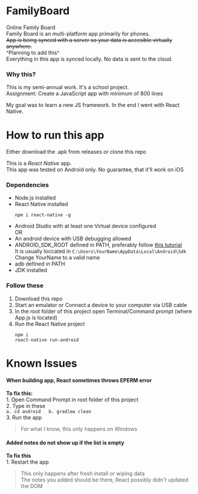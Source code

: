 # FamilyBoard
Online Family Board  
Family Board is an multi-platform app primarily for phones.  
~~App is being synced with a server so your data is accesible virtually anywhere.~~  
^Planning to add this^  
Everything in this app is synced locally. No data is sent to the cloud.

### Why this?
This is my semi-annual work. It's a school project.  
Assignment: Create a JavaScript app with minimum of 800 lines

My goal was to learn a new JS framework. In the end I went with React Native.

# How to run this app
Either download the .apk from releases or clone this repo  

This is a _React Native_ app.  
This app was tested on Android only. No guarantee, that it'll work on iOS

### Dependencies  
- Node.js installed  
- React Native installed  
    ````
    npm i react-native -g
    ````
- Android Studio with at least one Virtual device configured  
OR
- An android device with USB debugging allowed  
- ANDROID_SDK_ROOT defined in PATH, preferably follow [this tutorial](https://stackoverflow.com/a/48155800)  
    It is usually loccated in  `C:\Users\YourName\AppData\Local\Android\Sdk`  
    Change YourName to a valid name  
- adb defined in PATH  
- JDK installed

### Follow these  
1. Download this repo
2. Start an emulator or Connect a device to your computer via USB cable
3. In the root folder of this project open Terminal/Command prompt (where App.js is located)  
4. Run the React Native project  
    ````
    npm i  
    react-native run-android  
    ````

# Known Issues
#### When building app, React sometimes throws EPERM error  
**To fix this:**  
    1. Open Command Prompt in root folder of this project  
    2. Type in these  
        ````
        a. cd android  
        b. gradlew clean  
        ````  
    3. Run the app  

>For what I know, this only happens on Windows  

#### Added notes do not show up if the list is empty  
**To fix this**  
    1. Restart the app  

>This only happens after fresh install or wiping data  
>The notes you added should be there, React possibly didn't updated the DOM
